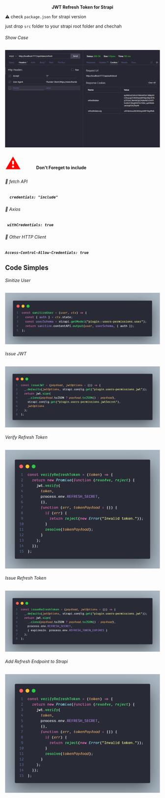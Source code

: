 <p style="text-align:center;font-weight: bold"> JWT Refresh Token for Strapi  </p>


⚠ check `package.json` for strapi version

just drop `src` folder to your strapi root folder and chechah


###### Show Case
![Sinitize User](imgs/test.gif)


<h4><span style="color: red;font-size: 50px;padding-right: 50px;">⚠</span>Don't Foreget to include </h4>


###### 🔰 fetch API
##### `  credentials: "include"`

###### 🔰 Axios 
##### `  withCredentials: true `

###### 🔰 Other HTTP Client 
##### `Access-Control-Allow-Credentials: true`


## Code Simples


###### Sinitize User
![Sinitize User](imgs/sanitizeUser.png)

###### Issue JWT
![Sinitize User](imgs/issueJWT.png)

###### Verify Refresh Token
![Sinitize User](imgs/verifyRefreshToken.png)



###### Issue Refresh Token
![Sinitize User](imgs/issueRefreshToken.png)

###### Add Refresh Endpoint to Strapi
![Sinitize User](imgs/verifyRefreshToken.png)




